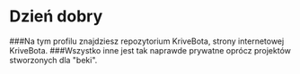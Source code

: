 # Dzień dobry
###Na tym profilu znajdziesz repozytorium KriveBota, strony internetowej KriveBota.
###Wszystko inne jest tak naprawde prywatne oprócz projektów stworzonych dla "beki".
